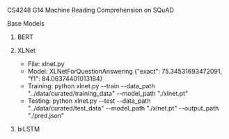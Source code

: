 CS4248 G14 Machine Reading Comprehension on SQuAD

Base Models
1) BERT

2) XLNet
   - File: xlnet.py
   - Model: XLNetForQuestionAnswering
     {"exact": 75.34531693472091, "f1": 84.06374401013184}
   - Training: python xlnet.py --train --data_path "../data/curated/training_data" --model_path "./xlnet.pt"
   - Testing: python xlnet.py --test --data_path "../data/curated/test_data" --model_path "./xlnet.pt" --output_path "./pred.json"

4) biLSTM

